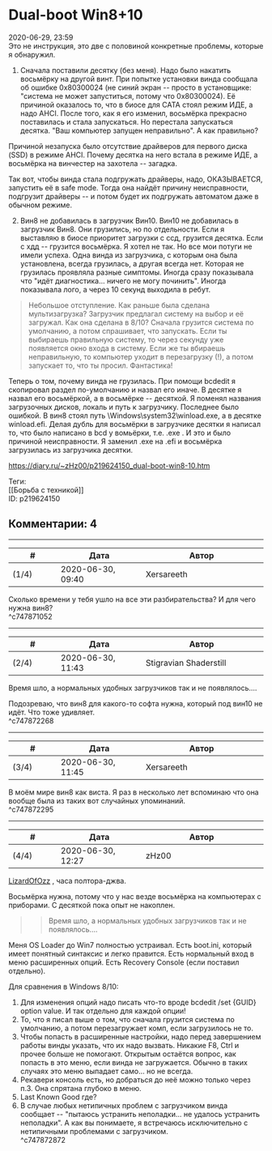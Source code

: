 Dual-boot Win8+10
=================

  
2020-06-29, 23:59  
 Это не инструкция, это две с половиной конкретные проблемы, которые я обнаружил.   
   
 1. Сначала поставили десятку (без меня). Надо было накатить восьмёрку на другой винт. При попытке установки винда сообщала об ошибке 0x80300024 (не синий экран -- просто в установщике: "система не может запуститься, потому что 0x80300024). Её причиной оказалось то, что в биосе для САТА стоял режим ИДЕ, а надо AHCI. После того, как я его изменил, восьмёрка прекрасно поставилась и стала запускаться. Но перестала запускаться десятка. "Ваш компьютер запущен неправильно". А как правильно?   
   
 Причиной незапуска было отсутствие драйверов для первого диска (SSD) в режиме AHCI. Почему десятка на него встала в режиме ИДЕ, а восьмёрка на винчестер на захотела -- загадка.   
   
 Так вот, чтобы винда стала подгружать драйверы, надо, ОКАЗЫВАЕТСЯ, запустить её в safe mode. Тогда она найдёт причину неисправности, подгрузит драйверы -- и потом будет их подгружать автоматом даже в обычном режиме.   
   
 2. Вин8 не добавилась в загрузчик Вин10. Вин10 не добавилась в загрузчик Вин8. Они грузились, но по отдельности. Если я выставляю в биосе приоритет загрузки с ссд, грузится десятка. Если с хдд -- грузится восьмёрка. Я хотел не так. Но все мои потуги не имели успеха. Одна винда из загрузчика, с которым она была установлена, всегда грузилась, а другая всегда нет. Которая не грузилась проявляла разные симптомы. Иногда сразу показывала что "идёт диагностика... ничего не могу починить". Иногда показывала лого, а через 10 секунд выходила в ребут.   
   
 
>  Небольшое отступление. Как раньше была сделана мультизагрузка? Загрузчик предлагал систему на выбор и её загружал. Как она сделана в 8/10? Сначала грузится система по умолчанию, а потом спрашивает, что запускать. Если ты выбираешь правильную систему, то через секунду уже появляется окно входа в систему. Если же ты вбираешь неправильную, то компьютер уходит в перезагрузку (!), а потом запускает то, что ты просил. Фантастика! 

   
 Теперь о том, почему винда не грузилась. При помощи bcdedit я скопировал раздел по-умолчанию и назвал его иначе. В десятке я назвал его восьмёркой, а в восьмёрке -- десяткой. Я поменял названия загрузочных дисков, локаль и путь к загрузчику. Последнее было ошибкой. В вин8 стоял путь \Windows\system32\winload.exe, а в десятке winload.efi. Делая дубль для восьмёрки в загрузчике десятки я написал то, что было написано в bcd у вомьёрки, т.е. .exe . И это и было причиной неисправности. Я заменил .exe на .efi и восьмёрка загрузилась из загрузчика десятки.   
  
<https://diary.ru/~zHz00/p219624150_dual-boot-win8-10.htm>  
  
Теги:  
[[Борьба с техникой]]  
ID: p219624150  


Комментарии: 4
--------------

  


---



|         #         |              Дата              |                     Автор                     |           ID           |
| --- | --- | --- | --- |
| (1/4) | 2020-06-30, 09:40 | Xersareeth | c747871052 |

  
 Сколько времени у тебя ушло на все эти разбирательства? И для чего нужна вин8?   
 ^c747871052

---



|         #         |              Дата              |                     Автор                     |           ID           |
| --- | --- | --- | --- |
| (2/4) | 2020-06-30, 11:43 | Stigravian Shaderstill | c747872268 |

  
 Время шло, а нормальных удобных загрузчиков так и не появлялось....   
   
 Подозреваю, что вин8 для какого-то софта нужна, который под вин10 не идёт. Что тоже удивляет.   
 ^c747872268

---



|         #         |              Дата              |                     Автор                     |           ID           |
| --- | --- | --- | --- |
| (3/4) | 2020-06-30, 11:45 | Xersareeth | c747872295 |

  
 В моём мире вин8 как виста. Я раз в несколько лет вспоминаю что она вообще была из таких вот случайных упоминаний.   
 ^c747872295

---



|         #         |              Дата              |                     Автор                     |           ID           |
| --- | --- | --- | --- |
| (4/4) | 2020-06-30, 12:27 | zHz00 | c747872872 |

  
  [LizardOfOzz](http://LizardsBurrow.diary.ru "One more night")  , часа полтора-джва.   
   
 Восьмёрка нужна, потому что у нас везде восьмёрка на компьютерах с приборами. С десяткой пока опыт не накоплен.   
   
 >>Время шло, а нормальных удобных загрузчиков так и не появлялось....   
   
 Меня OS Loader до Win7 полностью устраивал. Есть boot.ini, который имеет понятный синтаксис и легко правится. Есть нормальный вход в меню расширенных опций. Есть Recovery Console (если поставил отдельно).   
   
 Для сравнения в Windows 8/10:   
 1. Для изменения опций надо писать что-то вроде bcdedit /set {GUID} option value. И так отдельно для каждой опции!   
 2. То, что я писал выше о том, что сначала грузится система по умолчанию, а потом перезагружает комп, если загрузилось не то.   
 3. Чтобы попасть в расширенные настройки, надо перед завершением работы винды указать, что их надо вызвать. Никакие F8, Ctrl и прочее больше не помогают. Открытым остаётся вопрос, как попасть в это меню, если винда не загружается. Обычно в таких случаях это меню выпадает само... но не всегда.   
 4. Рекавери консоль есть, но добраться до неё можно только через п.3. Она спрятана глубоко в меню.   
 5. Last Known Good где?   
 6. В случае любых нетипичных проблем с загрузчиком винда сообщает -- "пытаюсь устранить неполадки... не удалось устранить неполадки". А как вы понимаете, я встречаюсь исключительно с нетипичными проблемами с загрузчиком.   
 ^c747872872